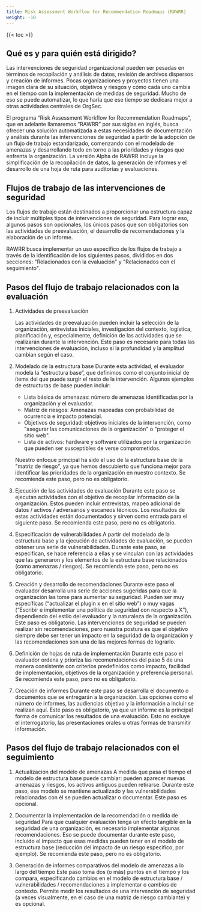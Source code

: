 ```yaml
---
title: Risk Assessment Workflow for Recommendation Roadmaps (RAWRR)
weight: -10
---
```


{{< toc >}}

## Qué es y para quién está dirigido?

Las intervenciones de seguridad organizacional pueden ser pesadas en términos de recopilación y análisis de datos, revisión de archivos dispersos y creación de informes. Pocas organizaciones y proyectos tienen una imagen clara de su situación, objetivos y riesgos y cómo cada uno cambia en el tiempo con la implementación de medidas de seguridad. Mucho de eso se puede automatizar, lo que haría que ese tiempo se dedicara mejor a otras actividades centrales de OrgSec.

El programa “Risk Assessment Workflow for Recommendation Roadmaps”, que en adelante llamaremos “RAWRR” por sus siglas en inglés, busca ofrecer una solución automatizada a estas necesidades de documentación y análisis durante las intervenciones de seguridad a partir de la adopción de un flujo de trabajo estandarizado, comenzando con el modelado de amenazas y desarrollando todo en torno a las prioridades y riesgos que enfrenta la organización. La versión Alpha de RAWRR incluye la simplificación de la recopilación de datos, la generación de informes y el desarrollo de una hoja de ruta para auditorías y evaluaciones.

## Flujos de trabajo de las intervenciones de seguridad

Los flujos de trabajo están destinados a proporcionar una estructura capaz de incluir múltiples tipos de intervenciones de seguridad. Para lograr eso, algunos pasos son opcionales, los únicos pasos que son obligatorios son las actividades de preevaluación, el desarrollo de recomendaciones y la elaboración de un informe.

RAWRR busca implementar un uso específico de los flujos de trabajo a través de la identificación de los siguientes pasos, divididos en dos secciones: "Relacionados con la evaluación" y "Relacionados con el seguimiento".

## Pasos del flujo de trabajo relacionados con la evaluación

1. Actividades de preevaluación

    Las actividades de preevaluación pueden incluir la selección de la organización, entrevistas iniciales, investigación del contexto, logística, planificación y, especialmente, definición de las actividades que se realizarán durante la intervención. Este paso es necesario para todas las intervenciones de evaluación, incluso si la profundidad y la amplitud cambian según el caso.

1. Modelado de la estructura base
    Durante esta actividad, el evaluador modela la “estructura base”, que definimos como el conjunto inicial de ítems del que puede surgir el resto de la intervención. Algunos ejemplos de estructuras de base pueden incluir:

    - Lista básica de amenazas: número de amenazas identificadas por la organización y el evaluador.
    - Matriz de riesgos: Amenazas mapeadas con probabilidad de ocurrencia e impacto potencial.
    - Objetivos de seguridad: objetivos iniciales de la intervención, como "asegurar las comunicaciones de la organización" o "proteger el sitio web".
    - Lista de activos: hardware y software utilizados por la organización que pueden ser susceptibles de verse comprometidos.

    Nuestro enfoque principal ha sido el uso de la estructura base de la "matriz de riesgo", ya que hemos descubierto que funciona mejor para identificar las prioridades de la organización en nuestro contexto. Se recomienda este paso, pero no es obligatorio.

1. Ejecución de las actividades de evaluación
Durante este paso se ejecutan actividades con el objetivo de recopilar información de la organización. Estos pueden incluir entrevistas, mapeo adicional de datos / activos / adversarios y escaneos técnicos. Los resultados de estas actividades están documentados y sirven como entrada para el siguiente paso. Se recomienda este paso, pero no es obligatorio.

1. Especificación de vulnerabilidades
A partir del modelado de la estructura base y la ejecución de actividades de evaluación, se pueden obtener una serie de vulnerabilidades. Durante este paso, se especifican, se hace referencia a ellas y se vinculan con las actividades que las generaron y los elementos de la estructura base relacionados (como amenazas / riesgos). Se recomienda este paso, pero no es obligatorio.

1. Creación y desarrollo de recomendaciones
    Durante este paso el evaluador desarrolla una serie de acciones sugeridas para que la organización las tome para aumentar su seguridad. Pueden ser muy específicas (“actualizar el plugin x en el sitio web”) o muy vagas (“Escribir e implementar una política de seguridad con respecto a X”), dependiendo del estilo del evaluador y la naturaleza de la organización. Este paso es obligatorio. Las intervenciones de seguridad se pueden realizar sin recomendaciones, pero nuestra postura es que el objetivo siempre debe ser tener un impacto en la seguridad de la organización y las recomendaciones son una de las mejores formas de lograrlo.

1. Definición de hojas de ruta de implementación
    Durante este paso el evaluador ordena y prioriza las recomendaciones del paso 5 de una manera consistente con criterios predefinidos como impacto, facilidad de implementación, objetivos de la organización y preferencia personal. Se recomienda este paso, pero no es obligatorio.

1. Creación de informes
    Durante este paso se desarrolla el documento o documentos que se entregarán a la organización. Las opciones como el número de informes, las audiencias objetivo y la información a incluir se realizan aquí. Este paso es obligatorio, ya que un informe es la principal forma de comunicar los resultados de una evaluación. Esto no excluye el interrogatorio, las presentaciones orales u otras formas de transmitir información.

## Pasos del flujo de trabajo relacionados con el seguimiento

1. Actualización del modelo de amenazas
    A medida que pasa el tiempo el modelo de estructura base puede cambiar: pueden aparecer nuevas amenazas y riesgos, los activos antiguos pueden retirarse. Durante este paso, ese modelo se mantiene actualizado y las vulnerabilidades relacionadas con él se pueden actualizar o documentar. Este paso es opcional.

1. Documentar la implementación de la recomendación o medida de seguridad
    Para que cualquier evaluación tenga un efecto tangible en la seguridad de una organización, es necesario implementar algunas recomendaciones. Eso se puede documentar durante este paso, incluido el impacto que esas medidas pueden tener en el modelo de estructura base (reducción del impacto de un riesgo específico, por ejemplo). Se recomienda este paso, pero no es obligatorio.

1. Generación de informes comparativos del modelo de amenazas a lo largo del tiempo
    Este paso toma dos (o más) puntos en el tiempo y los compara, especificando cambios en el modelo de estructura base / vulnerabilidades / recomendaciones a implementar o cambios de contexto. Permite medir los resultados de una intervención de seguridad (a veces visualmente, en el caso de una matriz de riesgo cambiante) y es opcional.

